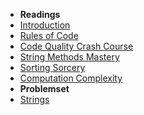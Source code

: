 <!-- TODO: Complete with your own sidebar structure and enable sidebar in index.html - or delete this file. -->
- **Readings**
- [Introduction](README.md "Introduction - kunjiajia")
- [Rules of Code](rules-of-code.md "Rules of Code - kunjiajia")
- [Code Quality Crash Course](12-tricks-to-improve-code-quality.md "Code Quality Tricks - kunjiajia")
- [String Methods Mastery](string-methods-mastery.md "String Methods Mastery - kunjiajia")
- [Sorting Sorcery](sorting-sorcery.md "Sorting Sorcery - kunjiajia")
- [Computation Complexity](computational-complexity.md "Computation Complexity - kunjiajia")
- **Problemset**
- [Strings](strings/_toc.md "Strings - kunjiajia")